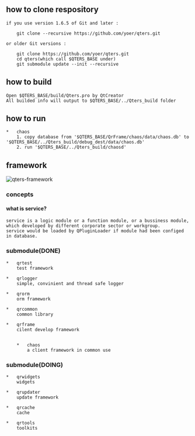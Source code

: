 ## how to clone respository

    if you use version 1.6.5 of Git and later :
    
        git clone --recursive https://github.com/yoer/qters.git
    
    or older Git versions :

        git clone https://github.com/yoer/qters.git
        cd qters(which call $QTERS_BASE under)
        git submodule update --init --recursive

## how to build

    Open $QTERS_BASE/build/Qters.pro by QtCreator
    All builded info will output to $QTERS_BASE/../Qters_build folder

## how to run

    *   chaos
        1. copy database from '$QTERS_BASE/QrFrame/chaos/data/chaos.db' to '$QTERS_BASE/../Qters_build/debug_dest/data/chaos.db'
        2. run '$QTERS_BASE/../Qters_build/chaosd'

## framework

![qters-framework](http://img.hoop8.com/1607B/jLugJrcG.png)

### concepts

#### what is service?

    service is a logic module or a function module, or a bussiness module, which developed by different corporate sector or workgroup.
    service would be loaded by QPluginLoader if module had been configed in database.
    
### submodule(DONE)

    *   qrtest
        test framework
    
    *   qrlogger
        simple, convinient and thread safe logger
    
    *   qrorm
        orm framework
    
    *   qrcommon
        common library
    
    *   qrframe
        cilent develop framework
    

        *   chaos
            a client framework in common use
    

### submodule(DOING)

    *   qrwidgets
        widgets
        
    *   qrupdater
        update framework
        
    *   qrcache
        cache
        
    *   qrtools
        toolkits
